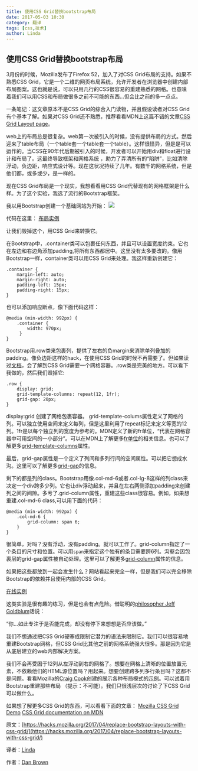 ```yaml
---
title: 使用CSS Grid替换bootstrap布局
date: 2017-05-03 10:30
category: 翻译
tags: [css,技术]
author: Linda
---
```


## 使用CSS Grid替换bootstrap布局

3月份的时候，Mozilla发布了Firefox 52，加入了对CSS Grid布局的支持。如果不熟悉CSS Grid，它是一个二维的网页布局系统，允许开发者在浏览器中创建内部布局图案。这也就是说，可以只用几行的CSS很容易的重建熟悉的网格。也意味着我们可以用CSS和布局做很多之前不可能的东西...但会比之前的多一点点。

一条笔记：这文章原本不是CSS Grid的综合入门读物，并且假设读者对CSS Grid有个基本了解。如果对CSS Grid还不熟悉，推荐看看MDN上这篇不错的文章[CSS Grid Layout page](https://developer.mozilla.org/en-US/docs/Web/CSS/CSS_Grid_Layout)。

<!-- more -->

web上的布局总是很复杂。web第一次被引入的时候，没有提供布局的方式。然后迎来了table布局（一个table套一个table套一个table）。这样很怪异，但是是可以运作的。当CSS在90年代后期被引入的时候，开发者可以开始用div和float进行设计和布局了。这最终导致框架和网格系统
，助力了弄清所有的“陷阱”，比如清除浮动，负边距，响应式设计等。现在这状况持续了几年。有数千的网格系统，但是他们都，或多或少，是一样的。

现在CSS Grid布局是一个现实，我想看看用CSS Grid代替现有的网格框架是什么样。为了这个实验，我选了流行的Bootstrap框架。

我以用Bootstrap创建一个基础网站为开始：
![](futu.im/source/images/2017-css-grid/css_layouts.jpg)

代码在这里：
[布局实例](http://codepen.io/slightlyoffbeat/pen/dvEbLV)

让我们毁掉这个，用CSS Grid来转换它。

在Bootstrap中，.container类可以包裹任何东西，并且可以设置宽度约束。它也在左边和右边角添加padding,将所有东西都居中。这里没有太多要改的。像用Bootstrap一样，container类可以用CSS Grid来处理。我这样重新创建它：

    .container {
	    margin-left: auto;
	    margin-right: auto;
	    padding-left: 15px;
	    padding-right: 15px;
    }

也可以添加响应断点，像下面代码这样：
    
    @media (min-width: 992px) {
	    .container {
	    	width: 970px;
	     }
    }

Bootstrap用.row类来包裹列，提供了左右的负margin来消除单列叠加的padding。像负边距这样的hack，在使用CSS Grid的时候不再需要了。但如果读过[文档](https://developer.mozilla.org/en-US/docs/Web/CSS/CSS_Grid_Layout/Basic_Concepts_of_Grid_Layout)，会了解到CSS Grid需要一个网格容器。.row类是完美的地方。可以看下我做的，然后我们毁掉它:

    .row {
	    display: grid;
	    grid-template-columns: repeat(12, 1fr);
	    grid-gap: 20px;
    }

display:grid 创建了网格包裹容器。
grid-template-colums属性定义了网格的列。可以独立使用空间来定义每列，但是这里利用了repeat标记来定义等宽的12列。1fr是以每个独立列的宽度为参考的。MDN定义了新的fr单位，“代表在网格容器中可用空间的一小部分”。可以在MDN上了解更多[fr单位](https://developer.mozilla.org/en-US/docs/Web/CSS/CSS_Grid_Layout/Basic_Concepts_of_Grid_Layout#The_fr_Unit)的相关信息。也可以了解更多[grid-template-columns](https://developer.mozilla.org/en-US/docs/Web/CSS/grid-template-columns)属性。

最后，grid-gap属性是一个定义了列间和多列行间的空间属性。可以把它想成水沟。这里可以了解更多[grid-gap](https://developer.mozilla.org/en-US/docs/Web/CSS/grid-gap)的信息。

剩下的都是列的class。Bootstrap用像.col-md-6或者.col-lg-8这样的列class来决定一个div跨多少列。它也让div浮动起来，并且在左右两侧添加padding来创建列之间的间隙。多亏了.grid-column属性，重建这些class很容易。例如，如果想重建.col-md-6 class,可以用下面的代码：

    @media (min-width: 992px) {
	    .col-md-6 {
	    	grid-column: span 6;
	    }
    }

很简单，对吗？没有浮动，没有padding。就可以工作了。grid-column指定了一个条目的尺寸和位置。可以用```span```来指定这个独有的条目需要跨6列。沟壑会因包裹层的grid-gap属性被自动处理。这里可以了解更多[grid-column](https://developer.mozilla.org/en-US/docs/Web/CSS/grid-column)属性的信息。

如果把这些都放到一起会发生什么？网站看起来完全一样，但是我们可以完全移除Bootstrap的依赖并且使用内部的CSS Grid。

[在线实例](http://codepen.io/slightlyoffbeat/pen/NpVGyW)

这类实验是很有趣的练习，但是也会有点危险。借聪明的[philosopher Jeff Goldblum](https://en.wikiquote.org/wiki/Jurassic_Park_(film))话说：

“你...如此专注于是否能完成，却没有停下来想想是否应该做。”

我们不想通过把CSS Grid硬塞成限制它潜力的语法来限制它。我们可以很容易地重建Bootstrap网格，但CSS Grid比其他之前的网格系统强大很多。那是因为它是从底层建立的web内部解决方案。

我们不会再受困于12列从左浮动到右的网格了。想要在网格上清晰的位置放置元素，不依赖他们的HTML源位置吗？用起来。想要创建跨多列多行条目吗？这都不是问题。看看Mozilla的[Craig Cook](https://github.com/craigcook/)创建的展示各种布局模式的[示例](https://www.mozilla.org/en-US/developer/css-grid/)。可以试着用Bootstrap重建那些布局
（提示：不可能）。我们只很浅层次的讨论了下CSS Grid可以做什么。  

如果想了解更多CSS Grid的东西，可以看看下面的文章：
[Mozilla CSS Grid Demo](https://www.mozilla.org/en-US/developer/css-grid/)
[CSS Grid documentation on MDN](https://developer.mozilla.org/en-US/docs/Web/CSS/CSS_Grid_Layout)
  
原文：[https://hacks.mozilla.org/2017/04/replace-bootstrap-layouts-with-css-grid/](https://hacks.mozilla.org/2017/04/replace-bootstrap-layouts-with-css-grid/)

译者：[Linda](https://github.com/LindaWhite)

作者：[Dan Brown](https://hacks.mozilla.org/author/dbrownmozilla-com/)

